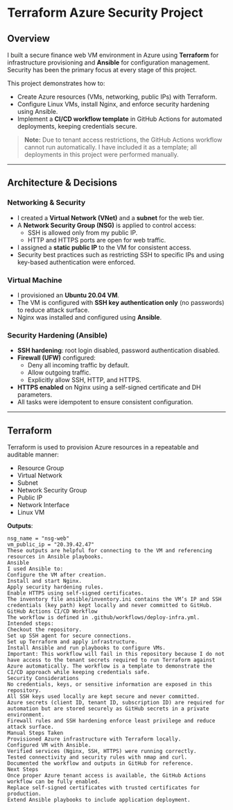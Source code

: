 # Terraform Azure Security Project

## Overview

I built a secure finance web VM environment in Azure using **Terraform** for infrastructure provisioning and **Ansible** for configuration management. Security has been the primary focus at every stage of this project.

This project demonstrates how to:

- Create Azure resources (VMs, networking, public IPs) with Terraform.
- Configure Linux VMs, install Nginx, and enforce security hardening using Ansible.
- Implement a **CI/CD workflow template** in GitHub Actions for automated deployments, keeping credentials secure.

> **Note:** Due to tenant access restrictions, the GitHub Actions workflow cannot run automatically. I have included it as a template; all deployments in this project were performed manually.

---

## Architecture & Decisions

### Networking & Security

- I created a **Virtual Network (VNet)** and a **subnet** for the web tier.
- A **Network Security Group (NSG)** is applied to control access:
  - SSH is allowed only from my public IP.
  - HTTP and HTTPS ports are open for web traffic.
- I assigned a **static public IP** to the VM for consistent access.
- Security best practices such as restricting SSH to specific IPs and using key-based authentication were enforced.

### Virtual Machine

- I provisioned an **Ubuntu 20.04 VM**.
- The VM is configured with **SSH key authentication only** (no passwords) to reduce attack surface.
- Nginx was installed and configured using **Ansible**.

### Security Hardening (Ansible)

- **SSH hardening**: root login disabled, password authentication disabled.
- **Firewall (UFW)** configured:
  - Deny all incoming traffic by default.
  - Allow outgoing traffic.
  - Explicitly allow SSH, HTTP, and HTTPS.
- **HTTPS enabled** on Nginx using a self-signed certificate and DH parameters.
- All tasks were idempotent to ensure consistent configuration.

---

## Terraform

Terraform is used to provision Azure resources in a repeatable and auditable manner:

- Resource Group
- Virtual Network
- Subnet
- Network Security Group
- Public IP
- Network Interface
- Linux VM

**Outputs**:

```hcl
nsg_name = "nsg-web"
vm_public_ip = "20.39.42.47"
These outputs are helpful for connecting to the VM and referencing resources in Ansible playbooks.
Ansible
I used Ansible to:
Configure the VM after creation.
Install and start Nginx.
Apply security hardening rules.
Enable HTTPS using self-signed certificates.
The inventory file ansible/inventory.ini contains the VM’s IP and SSH credentials (key path) kept locally and never committed to GitHub.
GitHub Actions CI/CD Workflow
The workflow is defined in .github/workflows/deploy-infra.yml.
Intended steps:
Checkout the repository.
Set up SSH agent for secure connections.
Set up Terraform and apply infrastructure.
Install Ansible and run playbooks to configure VMs.
Important: This workflow will fail in this repository because I do not have access to the tenant secrets required to run Terraform against Azure automatically. The workflow is a template to demonstrate the CI/CD approach while keeping credentials safe.
Security Considerations
No credentials, keys, or sensitive information are exposed in this repository.
All SSH keys used locally are kept secure and never committed.
Azure secrets (client ID, tenant ID, subscription ID) are required for automation but are stored securely as GitHub secrets in a private environment.
Firewall rules and SSH hardening enforce least privilege and reduce attack surface.
Manual Steps Taken
Provisioned Azure infrastructure with Terraform locally.
Configured VM with Ansible.
Verified services (Nginx, SSH, HTTPS) were running correctly.
Tested connectivity and security rules with nmap and curl.
Documented the workflow and outputs in GitHub for reference.
Next Steps
Once proper Azure tenant access is available, the GitHub Actions workflow can be fully enabled.
Replace self-signed certificates with trusted certificates for production.
Extend Ansible playbooks to include application deployment.
